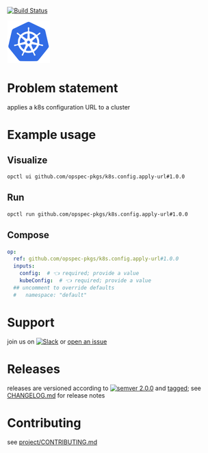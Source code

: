 [![Build Status](https://github.com/opspec-pkgs/k8s.config.apply-url/workflows/build/badge.svg?branch=master)](https://github.com/opspec-pkgs/k8s.config.apply-url/actions?query=workflow%3Abuild+branch%3Amaster)

<img src="icon.svg" alt="icon" height="100px">

# Problem statement

applies a k8s configuration URL to a cluster

# Example usage

## Visualize

```shell
opctl ui github.com/opspec-pkgs/k8s.config.apply-url#1.0.0
```

## Run

```
opctl run github.com/opspec-pkgs/k8s.config.apply-url#1.0.0
```

## Compose

```yaml
op:
  ref: github.com/opspec-pkgs/k8s.config.apply-url#1.0.0
  inputs:
    config:  # 👈 required; provide a value
    kubeConfig:  # 👈 required; provide a value
  ## uncomment to override defaults
  #   namespace: "default"
```

# Support

join us on
[![Slack](https://img.shields.io/badge/slack-opctl-E01563.svg)](https://join.slack.com/t/opctl/shared_invite/zt-51zodvjn-Ul_UXfkhqYLWZPQTvNPp5w)
or
[open an issue](https://github.com/opspec-pkgs/k8s.config.apply-url/issues)

# Releases

releases are versioned according to
[![semver 2.0.0](https://img.shields.io/badge/semver-2.0.0-brightgreen.svg)](http://semver.org/spec/v2.0.0.html)
and [tagged](https://git-scm.com/book/en/v2/Git-Basics-Tagging); see
[CHANGELOG.md](CHANGELOG.md) for release notes

# Contributing

see
[project/CONTRIBUTING.md](https://github.com/opspec-pkgs/project/blob/master/CONTRIBUTING.md)
